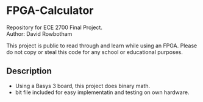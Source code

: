 # FPGA-Calculator
Repository for ECE 2700 Final Project. <br />
Author: David Rowbotham

This project is public to read through and learn while using an FPGA. Please do not copy or steal this code for any school or educational purposes.

## Description
- Using a Basys 3 board, this project does binary math.
- bit file included for easy implementatin and testing on own hardware. 
